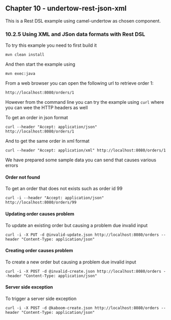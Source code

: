 Chapter 10 - undertow-rest-json-xml
-----------------------------------

This is a Rest DSL example using camel-undertow as chosen component.

### 10.2.5 Using XML and JSon data formats with Rest DSL

To try this example you need to first build it

    mvn clean install

And then start the example using

    mvn exec:java

From a web browser you can open the following url to retrieve order 1:

    http://localhost:8080/orders/1

However from the command line you can try the example using `curl` where you can wee the HTTP headers as well

To get an order in json format

    curl --header "Accept: application/json" http://localhost:8080/orders/1

And to get the same order in xml format

    curl --header "Accept: application/xml" http://localhost:8080/orders/1

We have prepared some sample data you can send that causes various errors


#### Order not found

To get an order that does not exists such as order id 99

    curl -i --header "Accept: application/json" http://localhost:8080/orders/99


#### Updating order causes problem

To update an existing order but causing a problem due invalid input

    curl -i -X PUT -d @invalid-update.json http://localhost:8080/orders --header "Content-Type: application/json"


#### Creating order causes problem

To create a new order but causing a problem due invalid input

    curl -i -X POST -d @invalid-create.json http://localhost:8080/orders --header "Content-Type: application/json"

#### Server side exception

To trigger a server side exception

    curl -i -X POST -d @kaboom-create.json http://localhost:8080/orders --header "Content-Type: application/json"



